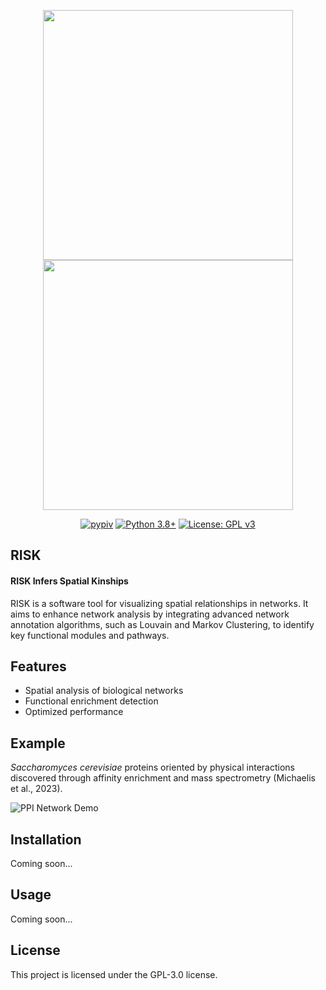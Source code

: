 <p align="center">
  <img src="https://i.imgur.com/Fo9EmnK.png#gh-dark-mode-only" width="400" />
  <img src="https://i.imgur.com/GENqqae.png#gh-light-mode-only" width="400" />
</p>

<p align="center">
  <a href="https://pypi.python.org/pypi/risk-network"><img src="https://img.shields.io/pypi/v/risk-network.svg" alt="pypiv"></a>
  <a href="https://www.python.org/downloads/"><img src="https://img.shields.io/badge/python-3.8+-blue.svg" alt="Python 3.8+"></a>
  <a href="https://raw.githubusercontent.com/irahorecka/chrono24/main/LICENSE"><img src="https://img.shields.io/badge/License-GPLv3-blue.svg" alt="License: GPL v3"></a>
</p>

## RISK

#### RISK Infers Spatial Kinships

RISK is a software tool for visualizing spatial relationships in networks. It aims to enhance network analysis by integrating advanced network annotation algorithms, such as Louvain and Markov Clustering, to identify key functional modules and pathways.

## Features

- Spatial analysis of biological networks
- Functional enrichment detection
- Optimized performance

## Example

*Saccharomyces cerevisiae* proteins oriented by physical interactions discovered through affinity enrichment and mass spectrometry (Michaelis et al., 2023).

![PPI Network Demo](https://i.imgur.com/NnyK6nO.png)

## Installation

Coming soon...

## Usage

Coming soon...

## License

This project is licensed under the GPL-3.0 license.
